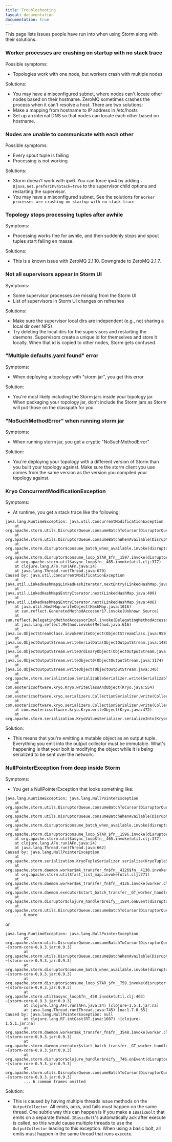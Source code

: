 ```yaml
---
title: Troubleshooting
layout: documentation
documentation: true
---
```


This page lists issues people have run into when using Storm along with their solutions.

### Worker processes are crashing on startup with no stack trace

Possible symptoms:
 
 * Topologies work with one node, but workers crash with multiple nodes

Solutions:

 * You may have a misconfigured subnet, where nodes can't locate other nodes based on their hostname. ZeroMQ sometimes crashes the process when it can't resolve a host. There are two solutions:
  * Make a mapping from hostname to IP address in /etc/hosts
  * Set up an internal DNS so that nodes can locate each other based on hostname.
  
### Nodes are unable to communicate with each other

Possible symptoms:

 * Every spout tuple is failing
 * Processing is not working

Solutions:

 * Storm doesn't work with ipv6. You can force ipv4 by adding `-Djava.net.preferIPv4Stack=true` to the supervisor child options and restarting the supervisor. 
 * You may have a misconfigured subnet. See the solutions for `Worker processes are crashing on startup with no stack trace`

### Topology stops processing tuples after awhile

Symptoms:

 * Processing works fine for awhile, and then suddenly stops and spout tuples start failing en masse. 
 
Solutions:

 * This is a known issue with ZeroMQ 2.1.10. Downgrade to ZeroMQ 2.1.7.
 
### Not all supervisors appear in Storm UI

Symptoms:
 
 * Some supervisor processes are missing from the Storm UI
 * List of supervisors in Storm UI changes on refreshes

Solutions:

 * Make sure the supervisor local dirs are independent (e.g., not sharing a local dir over NFS)
 * Try deleting the local dirs for the supervisors and restarting the daemons. Supervisors create a unique id for themselves and store it locally. When that id is copied to other nodes, Storm gets confused. 

### "Multiple defaults.yaml found" error

Symptoms:

 * When deploying a topology with "storm jar", you get this error

Solution:

 * You're most likely including the Storm jars inside your topology jar. When packaging your topology jar, don't include the Storm jars as Storm will put those on the classpath for you.

### "NoSuchMethodError" when running storm jar

Symptoms:

 * When running storm jar, you get a cryptic "NoSuchMethodError"

Solution:

 * You're deploying your topology with a different version of Storm than you built your topology against. Make sure the storm client you use comes from the same version as the version you compiled your topology against.


### Kryo ConcurrentModificationException

Symptoms:

 * At runtime, you get a stack trace like the following:

```
java.lang.RuntimeException: java.util.ConcurrentModificationException
	at org.apache.storm.utils.DisruptorQueue.consumeBatchToCursor(DisruptorQueue.java:84)
	at org.apache.storm.utils.DisruptorQueue.consumeBatchWhenAvailable(DisruptorQueue.java:55)
	at org.apache.storm.disruptor$consume_batch_when_available.invoke(disruptor.clj:56)
	at org.apache.storm.disruptor$consume_loop_STAR_$fn__1597.invoke(disruptor.clj:67)
	at org.apache.storm.util$async_loop$fn__465.invoke(util.clj:377)
	at clojure.lang.AFn.run(AFn.java:24)
	at java.lang.Thread.run(Thread.java:679)
Caused by: java.util.ConcurrentModificationException
	at java.util.LinkedHashMap$LinkedHashIterator.nextEntry(LinkedHashMap.java:390)
	at java.util.LinkedHashMap$EntryIterator.next(LinkedHashMap.java:409)
	at java.util.LinkedHashMap$EntryIterator.next(LinkedHashMap.java:408)
	at java.util.HashMap.writeObject(HashMap.java:1016)
	at sun.reflect.GeneratedMethodAccessor17.invoke(Unknown Source)
	at sun.reflect.DelegatingMethodAccessorImpl.invoke(DelegatingMethodAccessorImpl.java:43)
	at java.lang.reflect.Method.invoke(Method.java:616)
	at java.io.ObjectStreamClass.invokeWriteObject(ObjectStreamClass.java:959)
	at java.io.ObjectOutputStream.writeSerialData(ObjectOutputStream.java:1480)
	at java.io.ObjectOutputStream.writeOrdinaryObject(ObjectOutputStream.java:1416)
	at java.io.ObjectOutputStream.writeObject0(ObjectOutputStream.java:1174)
	at java.io.ObjectOutputStream.writeObject(ObjectOutputStream.java:346)
	at org.apache.storm.serialization.SerializableSerializer.write(SerializableSerializer.java:21)
	at com.esotericsoftware.kryo.Kryo.writeClassAndObject(Kryo.java:554)
	at com.esotericsoftware.kryo.serializers.CollectionSerializer.write(CollectionSerializer.java:77)
	at com.esotericsoftware.kryo.serializers.CollectionSerializer.write(CollectionSerializer.java:18)
	at com.esotericsoftware.kryo.Kryo.writeObject(Kryo.java:472)
	at org.apache.storm.serialization.KryoValuesSerializer.serializeInto(KryoValuesSerializer.java:27)
```

Solution: 

 * This means that you're emitting a mutable object as an output tuple. Everything you emit into the output collector must be immutable. What's happening is that your bolt is modifying the object while it is being serialized to be sent over the network.


### NullPointerException from deep inside Storm

Symptoms:

 * You get a NullPointerException that looks something like:

```
java.lang.RuntimeException: java.lang.NullPointerException
    at org.apache.storm.utils.DisruptorQueue.consumeBatchToCursor(DisruptorQueue.java:84)
    at org.apache.storm.utils.DisruptorQueue.consumeBatchWhenAvailable(DisruptorQueue.java:55)
    at org.apache.storm.disruptor$consume_batch_when_available.invoke(disruptor.clj:56)
    at org.apache.storm.disruptor$consume_loop_STAR_$fn__1596.invoke(disruptor.clj:67)
    at org.apache.storm.util$async_loop$fn__465.invoke(util.clj:377)
    at clojure.lang.AFn.run(AFn.java:24)
    at java.lang.Thread.run(Thread.java:662)
Caused by: java.lang.NullPointerException
    at org.apache.storm.serialization.KryoTupleSerializer.serialize(KryoTupleSerializer.java:24)
    at org.apache.storm.daemon.worker$mk_transfer_fn$fn__4126$fn__4130.invoke(worker.clj:99)
    at org.apache.storm.util$fast_list_map.invoke(util.clj:771)
    at org.apache.storm.daemon.worker$mk_transfer_fn$fn__4126.invoke(worker.clj:99)
    at org.apache.storm.daemon.executor$start_batch_transfer__GT_worker_handler_BANG_$fn__3904.invoke(executor.clj:205)
    at org.apache.storm.disruptor$clojure_handler$reify__1584.onEvent(disruptor.clj:43)
    at org.apache.storm.utils.DisruptorQueue.consumeBatchToCursor(DisruptorQueue.java:81)
    ... 6 more
```

or 

```
java.lang.RuntimeException: java.lang.NullPointerException
        at
org.apache.storm.utils.DisruptorQueue.consumeBatchToCursor(DisruptorQueue.java:128)
~[storm-core-0.9.3.jar:0.9.3]
        at
org.apache.storm.utils.DisruptorQueue.consumeBatchWhenAvailable(DisruptorQueue.java:99)
~[storm-core-0.9.3.jar:0.9.3]
        at
org.apache.storm.disruptor$consume_batch_when_available.invoke(disruptor.clj:80)
~[storm-core-0.9.3.jar:0.9.3]
        at
org.apache.storm.disruptor$consume_loop_STAR_$fn__759.invoke(disruptor.clj:94)
~[storm-core-0.9.3.jar:0.9.3]
        at org.apache.storm.util$async_loop$fn__458.invoke(util.clj:463)
~[storm-core-0.9.3.jar:0.9.3]
        at clojure.lang.AFn.run(AFn.java:24) [clojure-1.5.1.jar:na]
        at java.lang.Thread.run(Thread.java:745) [na:1.7.0_65]
Caused by: java.lang.NullPointerException: null
        at clojure.lang.RT.intCast(RT.java:1087) ~[clojure-1.5.1.jar:na]
        at
org.apache.storm.daemon.worker$mk_transfer_fn$fn__3548.invoke(worker.clj:129)
~[storm-core-0.9.3.jar:0.9.3]
        at
org.apache.storm.daemon.executor$start_batch_transfer__GT_worker_handler_BANG_$fn__3282.invoke(executor.clj:258)
~[storm-core-0.9.3.jar:0.9.3]
        at
org.apache.storm.disruptor$clojure_handler$reify__746.onEvent(disruptor.clj:58)
~[storm-core-0.9.3.jar:0.9.3]
        at
org.apache.storm.utils.DisruptorQueue.consumeBatchToCursor(DisruptorQueue.java:125)
~[storm-core-0.9.3.jar:0.9.3]
        ... 6 common frames omitted
```

Solution:

 * This is caused by having multiple threads issue methods on the `OutputCollector`. All emits, acks, and fails must happen on the same thread. One subtle way this can happen is if you make a `IBasicBolt` that emits on a separate thread. `IBasicBolt`'s automatically ack after execute is called, so this would cause multiple threads to use the `OutputCollector` leading to this exception. When using a basic bolt, all emits must happen in the same thread that runs `execute`.
